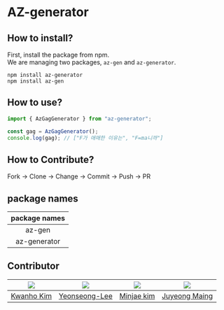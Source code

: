 # AZ-generator

## How to install?
First, install the package from npm.<br>
We are managing two packages, `az-gen` and `az-generator`.
```shell
npm install az-generator
npm install az-gen
```

## How to use?
```js
import { AzGagGenerator } from "az-generator";

const gag = AzGagGenerator();
console.log(gag); // ["F가 애매한 이유는", "F=ma니까"]
```

## How to Contribute?
Fork -> Clone -> Change -> Commit -> Push -> PR


## package names

| package names |
|:--:|
| az-gen | 
| az-generator | 


## Contributor
|<img src="https://avatars.githubusercontent.com/u/35485904">|<img src="https://avatars.githubusercontent.com/u/62806979">|<img src="https://avatars.githubusercontent.com/u/33440010">|<img src="https://avatars.githubusercontent.com/u/12760587">|
|:-:|:-:|:-:|:-:|
|[Kwanho Kim](https://github.com/KKWANH)|[Yeonseong-Lee](https://github.com/YeonSeong-Lee)|[Minjae kim](https://github.com/minjae9610)|[Juyeong Maing](https://github.com/mjy9088)|
